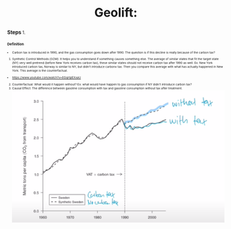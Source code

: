 <h1 align="center">Geolift:</h1>

**<small>Steps**<small>
1. 

**<small>Definition**<small>
- Carbon tax is introduced in 1990, and the gas consumption goes down after 1990. The question is if this decline is really because of the carbon tax?
1. Synthetic Control Methods (SCM): It helps you to understand if something causes something else. The average of similar states that fit the target state (NY) very well pretrend (before New York receives carbon tax), these similar states should not receive carbon tax after 1990 as well. Ex. New York introduced carbon tax, Norway is similar to NY, but didn't introduce carbonx tax. Then you compare this average with what has actually happened in New York. This average is the counterfactual.
- https://www.youtube.com/watch?v=EGqrtpEXxaU
2. Counterfactual: What would it happen without? Ex: what would have happen to gas consumption if NY didn't introduce carbon tax?
3. Causal Effect: The difference between gasoline consumption with tax and gasoline consumption without tax after treatment.
![App Screenshot](https://github.com/HaomingChen1998/Portfolio-Project/blob/main/Learning%20Note/Photo/SCM.png)

